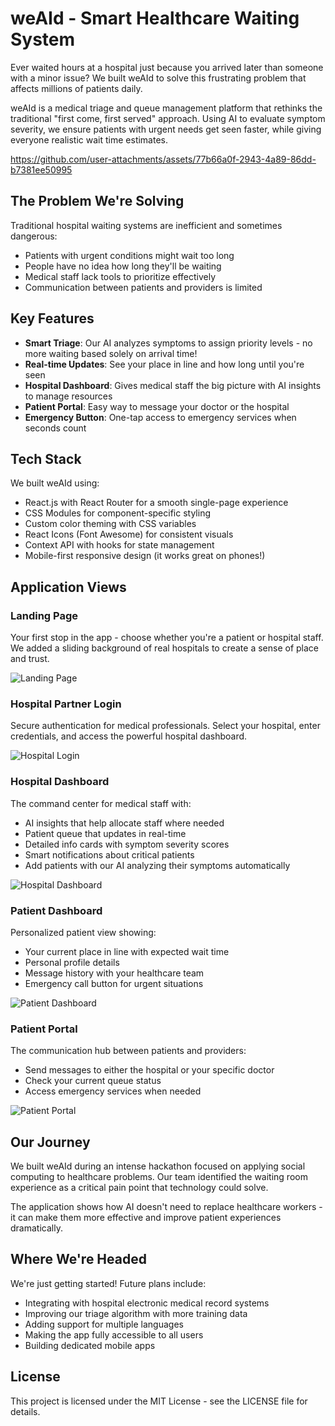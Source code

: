 # weAId - Smart Healthcare Waiting System

Ever waited hours at a hospital just because you arrived later than someone with a minor issue? We built weAId to solve this frustrating problem that affects millions of patients daily.

weAId is a medical triage and queue management platform that rethinks the traditional "first come, first served" approach. Using AI to evaluate symptom severity, we ensure patients with urgent needs get seen faster, while giving everyone realistic wait time estimates.


https://github.com/user-attachments/assets/77b66a0f-2943-4a89-86dd-b7381ee50995


## The Problem We're Solving

Traditional hospital waiting systems are inefficient and sometimes dangerous:
- Patients with urgent conditions might wait too long
- People have no idea how long they'll be waiting
- Medical staff lack tools to prioritize effectively
- Communication between patients and providers is limited

## Key Features

- **Smart Triage**: Our AI analyzes symptoms to assign priority levels - no more waiting based solely on arrival time!
- **Real-time Updates**: See your place in line and how long until you're seen
- **Hospital Dashboard**: Gives medical staff the big picture with AI insights to manage resources
- **Patient Portal**: Easy way to message your doctor or the hospital
- **Emergency Button**: One-tap access to emergency services when seconds count

## Tech Stack

We built weAId using:
- React.js with React Router for a smooth single-page experience
- CSS Modules for component-specific styling
- Custom color theming with CSS variables
- React Icons (Font Awesome) for consistent visuals
- Context API with hooks for state management
- Mobile-first responsive design (it works great on phones!)

## Application Views

### Landing Page
Your first stop in the app - choose whether you're a patient or hospital staff. We added a sliding background of real hospitals to create a sense of place and trust.

![Landing Page](./images/landing-page.png)

### Hospital Partner Login
Secure authentication for medical professionals. Select your hospital, enter credentials, and access the powerful hospital dashboard.

![Hospital Login](./images/hospital-login.png)

### Hospital Dashboard
The command center for medical staff with:
- AI insights that help allocate staff where needed
- Patient queue that updates in real-time
- Detailed info cards with symptom severity scores
- Smart notifications about critical patients
- Add patients with our AI analyzing their symptoms automatically

![Hospital Dashboard](./images/hospital-dashboard.png)

### Patient Dashboard
Personalized patient view showing:
- Your current place in line with expected wait time
- Personal profile details
- Message history with your healthcare team
- Emergency call button for urgent situations

![Patient Dashboard](./images/patient-dashboard.png)

### Patient Portal
The communication hub between patients and providers:
- Send messages to either the hospital or your specific doctor
- Check your current queue status
- Access emergency services when needed

![Patient Portal](./images/patient-portal.png)

## Our Journey

We built weAId during an intense hackathon focused on applying social computing to healthcare problems. Our team identified the waiting room experience as a critical pain point that technology could solve.

The application shows how AI doesn't need to replace healthcare workers - it can make them more effective and improve patient experiences dramatically.

## Where We're Headed

We're just getting started! Future plans include:
- Integrating with hospital electronic medical record systems
- Improving our triage algorithm with more training data
- Adding support for multiple languages
- Making the app fully accessible to all users
- Building dedicated mobile apps

## License

This project is licensed under the MIT License - see the LICENSE file for details.


